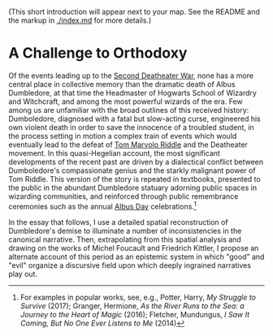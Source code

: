 (This short introduction will appear next to your map. See the README and the markup in [./index.md](index.md) for more details.) 

# A Challenge to Orthodoxy

Of the events leading up to the [Second Deatheater War](https://en.wikipedia.org/wiki/Second_Deatheater_War), none has a more central place in collective memory than the dramatic death of Albus Dumbledore, at that time the Headmaster of Hogwarts School of Wizardry and Witchcraft, and among the most powerful wizards of the era. Few among us are unfamiliar with the broad outlines of this received history: Dumboledore, diagnosed with a fatal but slow-acting curse, engineered his own violent death in order to save the innocence of a troubled student, in the process setting in motion a complex train of events which would eventually lead to the defeat of [Tom Marvolo Riddle](https://en.wikipedia.org/wiki/Lord_Voldemort) and the Deatheater movement. In this quasi-Hegelian account, the most significant developments of the recent past are driven by a dialectical conflict between Dumboledore's compassionate genius and the starkly malignant power of Tom Riddle. This version of the story is repeated in textbooks, presented to the public in the abundant Dumbledore statuary adorning public spaces in wizarding communities, and reinforced through public remembrance ceremonies such as the annual [Albus Day](https://en.wikipedia.org/wiki/Albus_Day) celebrations.[^1]  

In the essay that follows, I use a detailed spatial reconstruction of Dumbledore's demise to illuminate a number of inconsistencies in the canonical narrative. Then, extrapolating from this spatial analysis and drawing on the works of Michel Foucault and Friedrich Kittler, I propose an alternate account of this period as an epistemic system in which "good" and "evil" organize a discursive field upon which deeply ingrained narratives play out. 


[^1]: For examples in popular works, see, e.g., Potter, Harry, _My Struggle to Survive_ (2017); Granger, Hermione, _As the River Runs to the Sea: a Journey to the Heart of Magic_ (2016); Fletcher, Mundungus, _I Saw It Coming, But No One Ever Listens to Me_ (2014)


